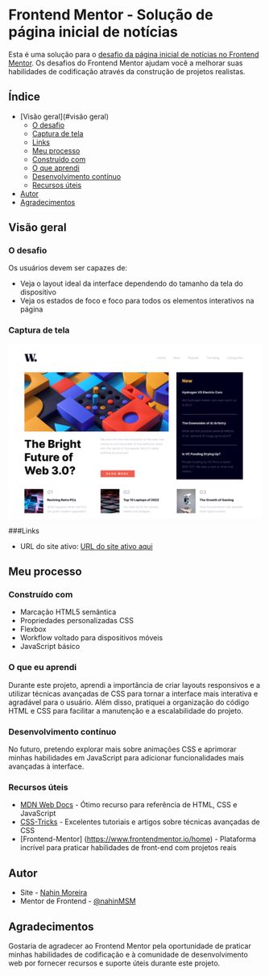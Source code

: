 # Frontend Mentor - Solução de página inicial de notícias

Esta é uma solução para o [desafio da página inicial de notícias no Frontend Mentor](https://www.frontendmentor.io/challenges/news-homepage-H6SWTa1MFl). Os desafios do Frontend Mentor ajudam você a melhorar suas habilidades de codificação através da construção de projetos realistas.

## Índice

- [Visão geral](#visão geral)
  - [O desafio](#o-desafio)
  - [Captura de tela](#captura-de-tela)
  - [Links](#links)
  - [Meu processo](#meu-processo)
  - [Construído com](#construído-com)
  - [O que aprendi](#o-que-aprendi)
  - [Desenvolvimento contínuo](#desenvolvimento-contínuo)
  - [Recursos úteis](#useful-resources)
- [Autor](#autor)
- [Agradecimentos](#agradecimentos)


## Visão geral

### O desafio

Os usuários devem ser capazes de:

- Veja o layout ideal da interface dependendo do tamanho da tela do dispositivo
- Veja os estados de foco e foco para todos os elementos interativos na página

### Captura de tela

![](./assets/images/Captura-de-tela.png)


###Links

- URL do site ativo: [URL do site ativo aqui](https://newshomepage.netlify.app)

## Meu processo

### Construído com

- Marcação HTML5 semântica
- Propriedades personalizadas CSS
- Flexbox
- Workflow voltado para dispositivos móveis
- JavaScript básico


### O que eu aprendi

Durante este projeto, aprendi a importância de criar layouts responsivos e a utilizar técnicas avançadas de CSS para tornar a interface mais interativa e agradável para o usuário. Além disso, pratiquei a organização do código HTML e CSS para facilitar a manutenção e a escalabilidade do projeto.

### Desenvolvimento contínuo

No futuro, pretendo explorar mais sobre animações CSS e aprimorar minhas habilidades em JavaScript para adicionar funcionalidades mais avançadas à interface.


### Recursos úteis

- [MDN Web Docs](https://developer.mozilla.org/pt-BR/) - Ótimo recurso para referência de HTML, CSS e JavaScript
- [CSS-Tricks](https://css-tricks.com/) - Excelentes tutoriais e artigos sobre técnicas avançadas de CSS
- [Frontend-Mentor] (https://www.frontendmentor.io/home) - Plataforma incrível para praticar habilidades de front-end com projetos reais

## Autor

- Site - [Nahin Moreira](https://www.linkedin.com/in/nahin-moreira-752b9a246/)
- Mentor de Frontend - [@nahinMSM](https://www.frontendmentor.io/profile/nahinMSM)


## Agradecimentos

Gostaria de agradecer ao Frontend Mentor pela oportunidade de praticar minhas habilidades de codificação e à comunidade de desenvolvimento web por fornecer recursos e suporte úteis durante este projeto.